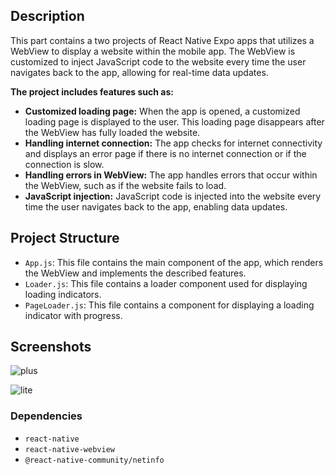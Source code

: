 
## Description

This part contains a two projects of React Native Expo apps that utilizes a WebView to display a website within the mobile app. The WebView is customized to inject JavaScript code to the website every time the user navigates back to the app, allowing for real-time data updates.

**The project includes features such as:**
-   **Customized loading page:** When the app is opened, a customized loading page is displayed to the user. This loading page disappears after the WebView has fully loaded the website.
-   **Handling internet connection:** The app checks for internet connectivity and displays an error page if there is no internet connection or if the connection is slow.
-   **Handling errors in WebView:** The app handles errors that occur within the WebView, such as if the website fails to load.
-   **JavaScript injection:** JavaScript code is injected into the website every time the user navigates back to the app, enabling data updates.


## Project Structure

-   `App.js`: This file contains the main component of the app, which renders the WebView and implements the described features.
-   `Loader.js`: This file contains a loader component used for displaying loading indicators.
-   `PageLoader.js`: This file contains a component for displaying a loading indicator with progress.

## Screenshots

![plus](https://i.ibb.co/BVg3bzX/plus.png)

![lite](https://i.ibb.co/48svRVm/lite.png)
### Dependencies
-   `react-native`
-   `react-native-webview`
-   `@react-native-community/netinfo`
